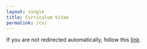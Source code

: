 ```yaml
---
layout: single
title: Curriculum Vitae
permalink: /cv/
---
```


<script type="text/javascript">
  window.location.href = "{{ site.baseurl }}/cv.html";
</script>

<p>If you are not redirected automatically, follow this <a href="{{ site.baseurl }}/cv.html">link</a>.</p>
